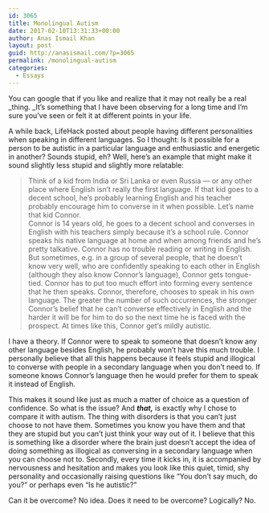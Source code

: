 ```yaml
---
id: 3065
title: Monolingual Autism
date: 2017-02-10T13:31:33+00:00
author: Anas Ismail Khan
layout: post
guid: http://anasismail.com/?p=3065
permalink: /monolingual-autism
categories:
  - Essays
---
```

You can google that if you like and realize that it may not really be a real _thing. _It&#8217;s something that I have been observing for a long time and I&#8217;m sure you&#8217;ve seen or felt it at different points in your life.

A while back, LifeHack posted about people having different personalities when speaking in different languages. So I thought: Is it possible for a person to be autistic in a particular language and enthusiastic and energetic in another? Sounds stupid, eh? Well, here&#8217;s an example that might make it sound slightly less stupid and slightly more relatable:

> Think of a kid from India or Sri Lanka or even Russia &#8212; or any other place where English isn&#8217;t really the first language. If that kid goes to a decent school, he&#8217;s probably learning English and his teacher probably encourage him to converse in it when possible. Let&#8217;s name that kid Connor.  
> Connor is 14 years old, he goes to a decent school and converses in English with his teachers simply because it&#8217;s a school rule. Connor speaks his native language at home and when among friends and he&#8217;s pretty talkative. Connor has no trouble reading or writing in English. But sometimes, e.g. in a group of several people, that he doesn&#8217;t know very well, who are confidently speaking to each other in English (although they also know Connor&#8217;s language), Connor gets tongue-tied. Connor has to put too much effort into forming every sentence that he then speaks. Connor, therefore, chooses to speak in his own language. The greater the number of such occurrences, the stronger Connor&#8217;s belief that he can&#8217;t converse effectively in English and the harder it will be for him to do so the next time he is faced with the prospect. At times like this, Connor get&#8217;s mildly autistic.

I have a theory. If Connor were to speak to someone that doesn&#8217;t know any other language besides English, he probably won&#8217;t have this much trouble. I personally believe that all this happens because it feels stupid and illogical to converse with people in a secondary language when you don&#8217;t need to. If someone knows Connor&#8217;s language then he would prefer for them to speak it instead of English.

This makes it sound like just as much a matter of choice as a question of confidence. So what is the issue? And **_that,_** is exactly why I chose to compare it with autism. The thing with disorders is that you can&#8217;t just choose to not have them. Sometimes you know you have them and that they are stupid but you can&#8217;t just think your way out of it. I believe that this is something like a disorder where the brain just doesn&#8217;t accept the idea of doing something as illogical as conversing in a secondary language when you can choose not to. Secondly, every time it kicks in, it is accompanied by nervousness and hesitation and makes you look like this quiet, timid, shy personality and occasionally raising questions like &#8220;You don&#8217;t say much, do you?&#8221; or perhaps even &#8220;Is he autistic?&#8221;

Can it be overcome? No idea. Does it need to be overcome? Logically? No.